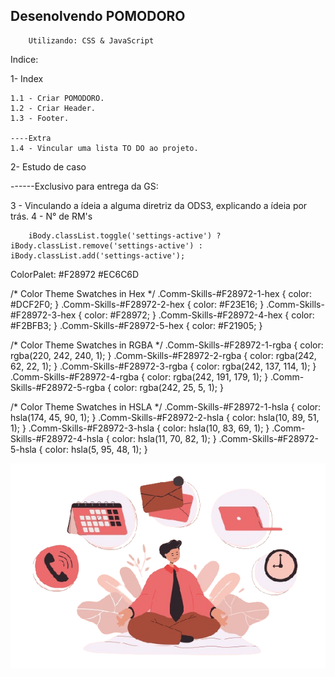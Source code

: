## Desenolvendo POMODORO 

        Utilizando: CSS & JavaScript 

Indice: 

1- Index

    1.1 - Criar POMODORO.
    1.2 - Criar Header. 
    1.3 - Footer.

    ----Extra 
    1.4 - Vincular uma lista TO DO ao projeto.
2- Estudo de caso 

------Exclusivo para entrega da GS:

3 - Vinculando a ídeia a alguma diretriz da ODS3, explicando a ídeia por trás. 
4 - N° de RM's 

        iBody.classList.toggle('settings-active') ? iBody.classList.remove('settings-active') : iBody.classList.add('settings-active');

ColorPalet:
#F28972 
#EC6C6D

/* Color Theme Swatches in Hex */
.Comm-Skills-#F28972-1-hex { color: #DCF2F0; }
.Comm-Skills-#F28972-2-hex { color: #F23E16; }
.Comm-Skills-#F28972-3-hex { color: #F28972; }
.Comm-Skills-#F28972-4-hex { color: #F2BFB3; }
.Comm-Skills-#F28972-5-hex { color: #F21905; }

/* Color Theme Swatches in RGBA */
.Comm-Skills-#F28972-1-rgba { color: rgba(220, 242, 240, 1); }
.Comm-Skills-#F28972-2-rgba { color: rgba(242, 62, 22, 1); }
.Comm-Skills-#F28972-3-rgba { color: rgba(242, 137, 114, 1); }
.Comm-Skills-#F28972-4-rgba { color: rgba(242, 191, 179, 1); }
.Comm-Skills-#F28972-5-rgba { color: rgba(242, 25, 5, 1); }

/* Color Theme Swatches in HSLA */
.Comm-Skills-#F28972-1-hsla { color: hsla(174, 45, 90, 1); }
.Comm-Skills-#F28972-2-hsla { color: hsla(10, 89, 51, 1); }
.Comm-Skills-#F28972-3-hsla { color: hsla(10, 83, 69, 1); }
.Comm-Skills-#F28972-4-hsla { color: hsla(11, 70, 82, 1); }
.Comm-Skills-#F28972-5-hsla { color: hsla(5, 95, 48, 1); }

<img src="src/img/bg-Pomodoro-Productivitypng.png" alt="imagem de representação do pomodoro" class="Pomodoro-bg">

